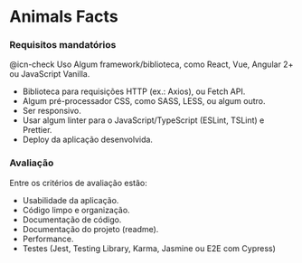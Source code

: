 # Animals Facts

### Requisitos mandatórios

@icn-check Uso Algum framework/biblioteca, como React, Vue, Angular 2+ ou JavaScript Vanilla.
- Biblioteca para requisições HTTP (ex.: Axios), ou Fetch API.
- Algum pré-processador CSS, como SASS, LESS, ou algum outro.
- Ser responsivo.
- Usar algum linter para o JavaScript/TypeScript (ESLint, TSLint) e Prettier.
- Deploy da aplicação desenvolvida.

### Avaliação

Entre os critérios de avaliação estão:

- Usabilidade da aplicação.
- Código limpo e organização.
- Documentação de código.
- Documentação do projeto (readme).
- Performance.
- Testes (Jest, Testing Library, Karma, Jasmine ou E2E com Cypress)